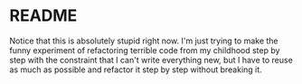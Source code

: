 README
======
Notice that this is absolutely stupid right now. I'm just trying to make the
funny experiment of refactoring terrible code from my childhood step by step
with the constraint that I can't write everything new, but I have to reuse
as much as possible and refactor it step by step without breaking it.
